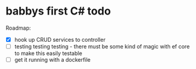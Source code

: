 # babbys first C# todo

Roadmap:
- [x] hook up CRUD services to controller
- [ ] testing testing testing - there must be some kind of magic with ef core to make this easily testable
- [ ] get it running with a dockerfile
